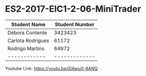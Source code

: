 # ES2-2017-EIC1-2-06-MiniTrader
Student Name | Student Number 
------------ | -------------
Débora Contente | 3423423
Carlota Rodrigues | 61172
Rodrigo Martins | 64972
------------ | -------------
Youtube Link: https://youtu.be/iDAwuG-8ANQ
